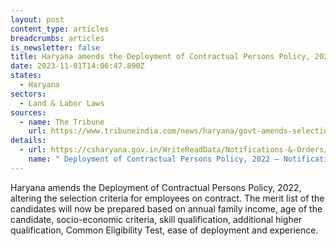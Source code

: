 ```yaml
---
layout: post
content_type: articles
breadcrumbs: articles
is_newsletter: false
title: Haryana amends the Deployment of Contractual Persons Policy, 2022
date: 2023-11-01T14:06:47.890Z
states:
  - Haryana
sectors:
  - Land & Labor Laws
sources:
  - name: The Tribune
    url: https://www.tribuneindia.com/news/haryana/govt-amends-selection-criteria-for-employees-on-contract-556834
details:
  - url: https://csharyana.gov.in/WriteReadData/Notifications-&-Orders/Human-Resources-III/13999.pdf
    name: " Deployment of Contractual Persons Policy, 2022 – Notification"
---
```

Haryana amends the Deployment of Contractual Persons Policy, 2022, altering the selection criteria for employees on contract. The merit list of the candidates will now be prepared based on annual family income, age of the candidate, socio-economic criteria, skill qualification, additional higher qualification, Common Eligibility Test, ease of deployment and experience.
